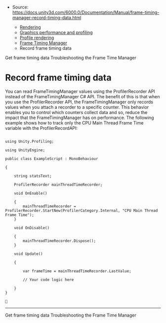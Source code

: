 * Source: https://docs.unity3d.com/6000.0/Documentation/Manual/frame-timing-manager-record-timing-data.html

  * [Rendering](https://docs.unity3d.com/6000.0/Documentation/Manual/rendering-and-post-processing.html)
  * [Graphics performance and profiling](https://docs.unity3d.com/6000.0/Documentation/Manual/graphics-performance-profiling.html)
  * [Profile rendering](https://docs.unity3d.com/6000.0/Documentation/Manual/profile-rendering.html)
  * [Frame Timing Manager](https://docs.unity3d.com/6000.0/Documentation/Manual/frame-timing-manager-landing.html)
  * Record frame timing data


[](https://docs.unity3d.com/6000.0/Documentation/Manual/frame-timing-manager-get-timing-data.html)
Get frame timing data
[](https://docs.unity3d.com/6000.0/Documentation/Manual/frame-timing-manager-troubleshoot.html)
Troubleshooting the Frame Time Manager
# Record frame timing data
You can read FrameTimingManager values using the ProfilerRecorder API instead of the FrameTimingManager C# API. The benefit of this is that when you use the ProfilerRecorder API, the FrameTimingManager only records values when you attach a recorder to a specific counter. This behavior enables you to control which counters collect data and so, reduce the impact that the FrameTimingManager has on performance. 
The following example shows how to track only the CPU Main Thread Frame Time variable with the ProfilerRecordAPI:
```

using Unity.Profiling;

using UnityEngine;

public class ExampleScript : MonoBehaviour

{

    string statsText;

    ProfilerRecorder mainThreadTimeRecorder;

    void OnEnable()

    {
        mainThreadTimeRecorder = ProfilerRecorder.StartNew(ProfilerCategory.Internal, "CPU Main Thread Frame Time");
    }

    void OnDisable()

    {
        mainThreadTimeRecorder.Dispose();
    }

    void Update()

    {

        var frameTime = mainThreadTimeRecorder.LastValue;

        // Your code logic here

    }
}


```

* * *
[](https://docs.unity3d.com/6000.0/Documentation/Manual/frame-timing-manager-get-timing-data.html)
Get frame timing data
[](https://docs.unity3d.com/6000.0/Documentation/Manual/frame-timing-manager-troubleshoot.html)
Troubleshooting the Frame Time Manager
